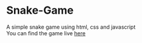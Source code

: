 # Snake-Game

A simple snake game using html, css and javascript <br>
You can find the game live [here](https://snakegame.pythonanywhere.com/)
